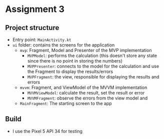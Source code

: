 # Assignment 3

## Project structure
- Entry point: `MainActivity.kt`
- `ui` folder: contains the screens for the application
  - `mvp`: Fragment, Model and Presenter of the MVP implementation
    - `MVPModel`: performs the calculation (this doesn't store any state since there is no point in storing the numbers)
    - `MVPPresenter`: connects to the model for the calculation and use the Fragment to display the results/errors
    - `MVPFragment`: the view, responsible for displaying the results and errors
  - `mvvm`: Fragment, and ViewModel of the MVVM implementation
    - `MVVMViewModel`: calculate the result, set the result or error
    - `MVVMFragment`: observe the errors from the view model and 
  - `MainFragment`: The starting screen to the app

## Build
- I use the Pixel 5 API 34 for testing
